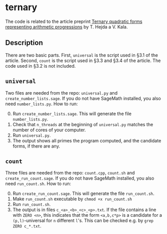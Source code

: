 # ternary

The code is related to the article preprint [Ternary quadratic forms representing arithmetic progressions](https://arxiv.org/abs/1906.02538) by T. Hejda a V. Kala.

## Description

There are two basic parts. First, `universal` is the script used in §3.1 of the article. Second, `count` is the script used in §3.3 and §3.4 of the article. The code used in §3.2 is not included.

## `universal`

Two files are needed from the repo: `universal.py` and `create_number_lists.sage`. If you do not have SageMath installed, you also need `number_lists.py`. How to run:

0. Run `create_number_lists.sage`. This will generate the file `number_lists.py`.
0. Check that `n_threads` at the beginning of `universal.py` matches the number of cores of your computer.
0. Run `universal.py`.
0. The output shows all primes the program computed, and the candidate forms, if there are any.

## `count`

Three files are needed from the repo: `count.cpp`, `count.sh` and `create_run_count.sage`. If you do not have SageMath installed, you also need `run_count.sh`. How to run:

0. Run `create_run_count.sage`. This will generate the file `run_count.sh`.
0. Make `run_count.sh` executable by `chmod +x run_count.sh`
0. Run `run_count.sh`.
0. The output is in files `c_<a>_<b>_<c>_<p>.txt`. If the file contains a line with `ZERO <n>`, this indicates that the form `<a,b,c*p>` is a candidate for a `(p,l)`-universal for `n` different `l`'s. This can be checked e.g. by `grep ZERO c_*.txt`.
